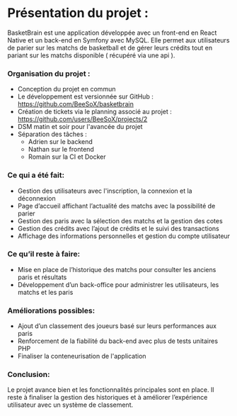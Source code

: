 # Présentation du projet :
BasketBrain est une application développée avec un front-end en React Native et un back-end en Symfony avec MySQL. Elle permet aux utilisateurs de parier sur les matchs de basketball et de gérer leurs crédits tout en pariant sur les matchs disponible ( récupéré via une api ).
### Organisation du projet :
- Conception du projet en commun
- Le développement est versionnée sur GitHub : https://github.com/BeeSoX/basketbrain
- Création de tickets via le planning associé au projet : https://github.com/users/BeeSoX/projects/2
- DSM matin et soir pour l'avancée du projet
- Séparation des tâches :
	- Adrien sur le backend
	- Nathan sur le frontend
	- Romain sur la CI et Docker
### Ce qui a été fait:
- Gestion des utilisateurs avec l'inscription, la connexion et la déconnexion
- Page d’accueil affichant l’actualité des matchs avec la possibilité de parier
- Gestion des paris avec la sélection des matchs et la gestion des cotes
- Gestion des crédits avec l’ajout de crédits et le suivi des transactions
- Affichage des informations personnelles et gestion du compte utilisateur
### Ce qu’il reste à faire:
- Mise en place de l’historique des matchs pour consulter les anciens paris et résultats
- Développement d’un back-office pour administrer les utilisateurs, les matchs et les paris
### Améliorations possibles:
- Ajout d’un classement des joueurs basé sur leurs performances aux paris
- Renforcement de la fiabilité du back-end avec plus de tests unitaires PHP
- Finaliser la conteneurisation de l'application
### Conclusion:
Le projet avance bien et les fonctionnalités principales sont en place.
Il reste à finaliser la gestion des historiques et à améliorer l’expérience utilisateur avec un système de classement.